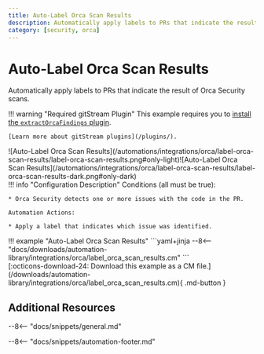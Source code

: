 ```yaml
---
title: Auto-Label Orca Scan Results
description: Automatically apply labels to PRs that indicate the result of Orca Security scans.
category: [security, orca]
---
```

# Auto-Label Orca Scan Results


<!-- --8<-- [start:example]-->
Automatically apply labels to PRs that indicate the result of Orca Security scans.

!!! warning "Required gitStream Plugin"
    This example requires you to [install the `extractOrcaFindings` plugin](/filter-function-plugins/#extractorcafindings).

    [Learn more about gitStream plugins](/plugins/).

<div class="automationImage" markdown="1">
![Auto-Label Orca Scan Results](/automations/integrations/orca/label-orca-scan-results/label-orca-scan-results.png#only-light)![Auto-Label Orca Scan Results](/automations/integrations/orca/label-orca-scan-results/label-orca-scan-results-dark.png#only-dark)
</div>
<div class="automationDescription" markdown="1">
!!! info "Configuration Description"
    Conditions (all must be true):

    * Orca Security detects one or more issues with the code in the PR.

    Automation Actions:

    * Apply a label that indicates which issue was identified.

</div>
<div class="automationExample" markdown="1">
!!! example "Auto-Label Orca Scan Results"
    ```yaml+jinja
    --8<-- "docs/downloads/automation-library/integrations/orca/label_orca_scan_results.cm"
    ```
    <div class="result" markdown>
      <span>
      [:octicons-download-24: Download this example as a CM file.](/downloads/automation-library/integrations/orca/label_orca_scan_results.cm){ .md-button }
      </span>
    </div>
</div>
<!-- --8<-- [end:example]-->

## Additional Resources

--8<-- "docs/snippets/general.md"

--8<-- "docs/snippets/automation-footer.md"
